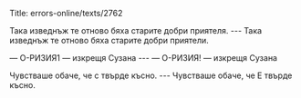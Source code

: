 Title: errors-online/texts/2762

Така изведнъж те отново бяха старите добри приятеля. --- Така изведнъж те отново бяха старите добри приятели.

— О-РИЗИЯ1 — изкрещя Сузана --- — О-РИЗИЯ! — изкрещя Сузана

Чувстваше обаче, че с твърде късно. --- Чувстваше обаче, че Е твърде късно.
